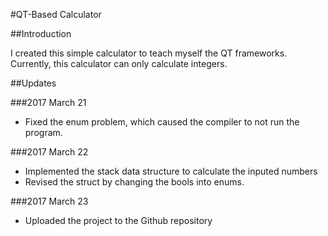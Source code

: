 #QT-Based Calculator

##Introduction

I created this simple calculator to teach myself the QT frameworks.
Currently, this calculator can only calculate integers.

##Updates

###2017 March 21

* Fixed the enum problem, which caused the compiler to not run the program.

###2017 March 22

* Implemented the stack data structure to calculate the 
inputed numbers
* Revised the struct by changing the bools into enums.

###2017 March 23

* Uploaded the project to the Github repository